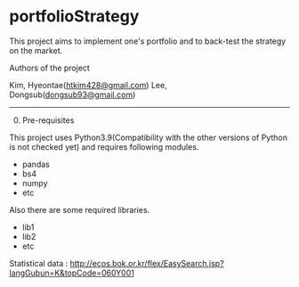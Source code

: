 # portfolioStrategy
This project aims to implement one's portfolio and to back-test the strategy on the market.

Authors of the project

  Kim, Hyeontae(htkim428@gmail.com)
  Lee, Dongsub(dongsub93@gmail.com)
  
----------------------------------
0. Pre-requisites

This project uses Python3.9(Compatibility with the other versions of Python is not checked yet) and requires following modules.

  - pandas
  - bs4
  - numpy
  - etc

Also there are some required libraries.

  - lib1
  - lib2
  - etc

Statistical data : http://ecos.bok.or.kr/flex/EasySearch.jsp?langGubun=K&topCode=060Y001